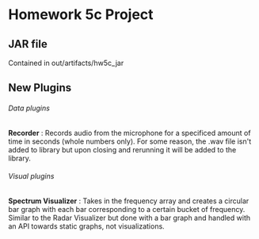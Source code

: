 # Homework 5c Project

## JAR file
Contained in out/artifacts/hw5c_jar

## New Plugins

###### Data plugins
**Recorder** : Records audio from the microphone for a specificed amount of time in seconds (whole numbers only). For some reason, the .wav file isn't added to library but upon closing and rerunning it will be added to the library.

###### Visual plugins
**Spectrum Visualizer** : Takes in the frequency array and creates a circular bar graph with each bar corresponding to a certain bucket of frequency. Similar to the Radar Visualizer but done with a bar graph and handled with an API towards static graphs, not visualizations.
